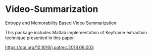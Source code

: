 # Video-Summarization
Entropy and Memorability Based Video Summarization

This package includes Matlab implementation of Keyframe extraction technique presented in this paper

https://doi.org/10.1016/j.patrec.2018.08.003 


